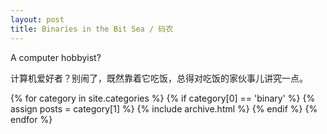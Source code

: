 ```yaml
---
layout: post
title: Binaries in the Bit Sea / 码农
---
```


A computer hobbyist?

计算机爱好者？别闹了，既然靠着它吃饭，总得对吃饭的家伙事儿讲究一点。

{% for category in site.categories %}
  {% if category[0] == 'binary' %}
  {% assign posts = category[1] %}
  {% include archive.html %}
  {% endif %}
{% endfor %}
